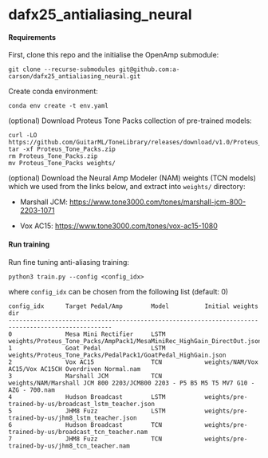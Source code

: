 # dafx25_antialiasing_neural

#### Requirements

First, clone this repo and the initialise the OpenAmp submodule:
```angular2html
git clone --recurse-submodules git@github.com:a-carson/dafx25_antialiasing_neural.git
```

Create conda environment:
```
conda env create -t env.yaml
```

(optional) Download Proteus Tone Packs collection of pre-trained models:

```
curl -LO https://github.com/GuitarML/ToneLibrary/releases/download/v1.0/Proteus_Tone_Packs.zip
tar -xf Proteus_Tone_Packs.zip
rm Proteus_Tone_Packs.zip
mv Proteus_Tone_Packs weights/
```
(optional) Download the Neural Amp Modeler (NAM) weights (TCN models) which we used from the links below, and extract into `weights/` directory:

- Marshall JCM: https://www.tone3000.com/tones/marshall-jcm-800-2203-1071

- Vox AC15: https://www.tone3000.com/tones/vox-ac15-1080

#### Run training
Run fine tuning anti-aliasing training:
```
python3 train.py --config <config_idx>
```
where `config_idx` can be chosen from the following list (default: 0)
```angular2html
config_idx      Target Pedal/Amp        Model          Initial weights dir
---------------------------------------------------------------------------------------------------
0               Mesa Mini Rectifier     LSTM           weights/Proteus_Tone_Packs/AmpPack1/MesaMiniRec_HighGain_DirectOut.json
1               Goat Pedal              LSTM           weights/Proteus_Tone_Packs/PedalPack1/GoatPedal_HighGain.json
2               Vox AC15                TCN            weights/NAM/Vox AC15/Vox AC15CH Overdriven Normal.nam
3               Marshall JCM            TCN            weights/NAM/Marshall JCM 800 2203/JCM800 2203 - P5 B5 M5 T5 MV7 G10 - AZG - 700.nam
4               Hudson Broadcast        LSTM           weights/pre-trained-by-us/broadcast_lstm_teacher.json
5               JHM8 Fuzz               LSTM           weights/pre-trained-by-us/jhm8_lstm_teacher.json 
6               Hudson Broadcast        TCN            weights/pre-trained-by-us/broadcast_tcn_teacher.nam
7               JHM8 Fuzz               TCN            weights/pre-trained-by-us/jhm8_tcn_teacher.nam
```

